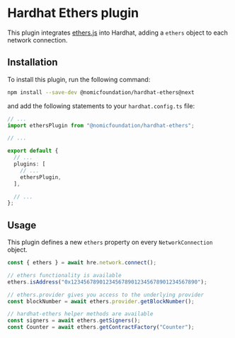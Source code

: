 # Hardhat Ethers plugin

This plugin integrates [ethers.js](https://ethers.org/) into Hardhat, adding a `ethers` object to each network connection.

## Installation

To install this plugin, run the following command:

```bash
npm install --save-dev @nomicfoundation/hardhat-ethers@next
```

and add the following statements to your `hardhat.config.ts` file:

```typescript
// ...
import ethersPlugin from "@nomicfoundation/hardhat-ethers";

// ...

export default {
  // ...
  plugins: [
    // ...
    ethersPlugin,
  ],

  // ...
};
```

## Usage

This plugin defines a new `ethers` property on every `NetworkConnection` object.

```ts
const { ethers } = await hre.network.connect();

// ethers functionality is available
ethers.isAddress("0x1234567890123456789012345678901234567890");

// ethers.provider gives you access to the underlying provider
const blockNumber = await ethers.provider.getBlockNumber();

// hardhat-ethers helper methods are available
const signers = await ethers.getSigners();
const Counter = await ethers.getContractFactory("Counter");
```
